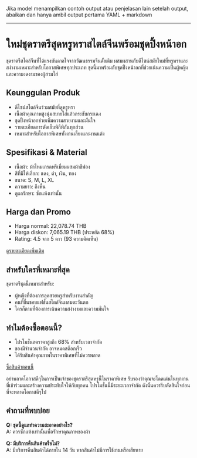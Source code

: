 Jika model menampilkan contoh output atau penjelasan lain setelah output, abaikan dan hanya ambil output pertama YAML + markdown

---

# ใหม่ชุดราตรีสุดหรูหราสไตล์จีนพร้อมชุดปิ้งหน้าอก

ชุดราตรีสไตล์จีนที่ได้แรงบันดาลใจจากวัฒนธรรมจีนดั้งเดิม ผสมผสานกับดีไซน์สมัยใหม่ที่หรูหราและสง่างามเหมาะสำหรับโอกาสพิเศษทุกประเภท ชุดนี้มาพร้อมกับชุดปิ้งหน้าอกที่ช่วยเน้นความเป็นผู้หญิงและความงดงามของผู้สวมใส่

<h2>Keunggulan Produk</h2>

- ดีไซน์สไตล์จีนร่วมสมัยที่ดูหรูหรา
- เนื้อผ้าคุณภาพสูงนุ่มสบายใส่แล้วกระชับกระเฉง
- ชุดปิ้งหน้าอกช่วยเพิ่มความสวยงามและมั่นใจ
- รายละเอียดการตัดเย็บพิถีพิถันทุกส่วน
- เหมาะสำหรับโอกาสพิเศษทั้งงานเลี้ยงและงานแต่ง

<h2>Spesifikasi & Material</h2>

- เนื้อผ้า: ผ้าไหมเกรดพรีเมี่ยมผสมผ้าชีฟอง
- สีที่มีให้เลือก: แดง, ดำ, เงิน, ทอง
- ขนาด: S, M, L, XL
- ความยาว: ถึงพื้น
- ดูแลรักษา: ซักแห้งเท่านั้น

<h2>Harga dan Promo</h2>

- Harga normal: 22,078.74 THB
- Harga diskon: 7,065.19 THB (ประหยัด 68%)
- Rating: 4.5 จาก 5 ดาว (93 ความคิดเห็น)

<div class="flex justify-center my-2">
  <a href="https://buy.csgad.com/opTO9mK" rel="nofollow sponsored" target="_blank" class="py-2 px-4 rounded-md text-white font-semibold bg-gradient-to-r from-[#f73c22] to-[#ff7b48]">ดูรายละเอียดเพิ่มเติม</a>
</div>

<h2>สำหรับใครที่เหมาะที่สุด</h2>

ชุดราตรีชุดนี้เหมาะสำหรับ:
- ผู้หญิงที่ต้องการลุคสวยหรูสำหรับงานสำคัญ
- คนที่ชื่นชอบแฟชั่นสไตล์จีนผสมตะวันตก
- ใครก็ตามที่ต้องการเน้นความสง่างามและความมั่นใจ

<h2>ทำไมต้องซื้อตอนนี้?</h2>

- โปรโมชั่นลดราคาสูงถึง 68% สำหรับเวลาจำกัด
- ของมีจำนวนจำกัด อาจหมดสต๊อกเร็ว
- ได้รับสินค้าคุณภาพในราคาพิเศษที่ไม่ควรพลาด

<div class="flex justify-center my-2">
  <a href="https://buy.csgad.com/opTO9mK" rel="nofollow sponsored" target="_blank" class="py-2 px-4 rounded-md text-white font-semibold bg-gradient-to-r from-[#f73c22] to-[#ff7b48]">ซื้อสินค้าตอนนี้</a>
</div>

อย่าพลาดโอกาสดีๆในการเป็นเจ้าของชุดราตรีสุดหรูนี้ในราคาพิเศษ รับรองว่าคุณจะโดดเด่นในทุกงานที่เข้าร่วมและสร้างความประทับใจให้กับทุกคน โปรโมชั่นนี้มีระยะเวลาจำกัด ดังนั้นควรรีบตัดสินใจก่อนที่จะพลาดโอกาสดีๆไป

<h2>คำถามที่พบบ่อย</h2>

**Q: ชุดนี้ดูแลทำความสะอาดอย่างไร?**  
A: ควรซักแห้งเท่านั้นเพื่อรักษาคุณภาพของผ้า

**Q: มีบริการคืนสินค้าหรือไม่?**  
A: มีบริการคืนสินค้าได้ภายใน 14 วัน หากสินค้าไม่มีการใช้งานหรือเสียหาย
